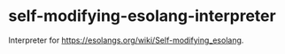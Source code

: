# self-modifying-esolang-interpreter
Interpreter for https://esolangs.org/wiki/Self-modifying_esolang.
